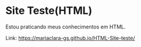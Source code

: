 # Site Teste(HTML)

Estou praticando meus conhecimentos em HTML.

Link: https://mariaclara-gs.github.io/HTML-Site-teste/ 
